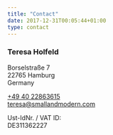 ```yaml
---
title: "Contact"
date: 2017-12-31T00:05:44+01:00
type: contact
---
```


### Teresa Holfeld  
Borselstraße 7  
22765 Hamburg  
Germany  

[+49 40 22863615](tel:+49-40-22863615)  
[teresa@smallandmodern.com](mailto:teresa@smallandmodern.com)

Ust-IdNr. / VAT ID:  
DE311362227

